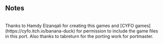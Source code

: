 ## Notes
<br/>
Thanks to Hamdy Elzanqali for creating this games and [CYFO games](https://cyfo.itch.io/banana-duck) for permission to include the game files in this port.  Also thanks to tabreturn for the porting work for portmaster.
<br/>
